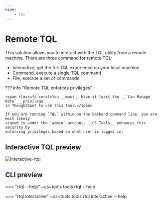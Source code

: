 ```yaml
---
hide:
    - toc
---
```


# Remote TQL

This solution allows you to interact with the TQL utility from a remote machine. There
are three command for remote TQL:

 - Interactive, get the full TQL experience on your local machine
 - Command, execute a single TQL command
 - File, execute a set of commands

??? info "Remote TQL enforces privileges"

    <span class=fc-coral>You __must__ have at least the __`Can Manage Data`__ privilege
    in ThoughtSpot to use this tool.</span>

    If you are running `TQL` within on the backend command line, you are most likely
    signed in under the `admin` account. __CS Tools__ enhances this security by
    enforcing privileges based on what user is logged in.

## Interactive TQL preview

![interactive-rtql](./interactive_rtql.png)

## CLI preview

=== "rtql --help"
    ~cs~tools tools rtql --help

=== "rtql interactive"
    ~cs~tools tools rtql interactive --help

[contrib-boonhapus]: https://github.com/boonhapus

